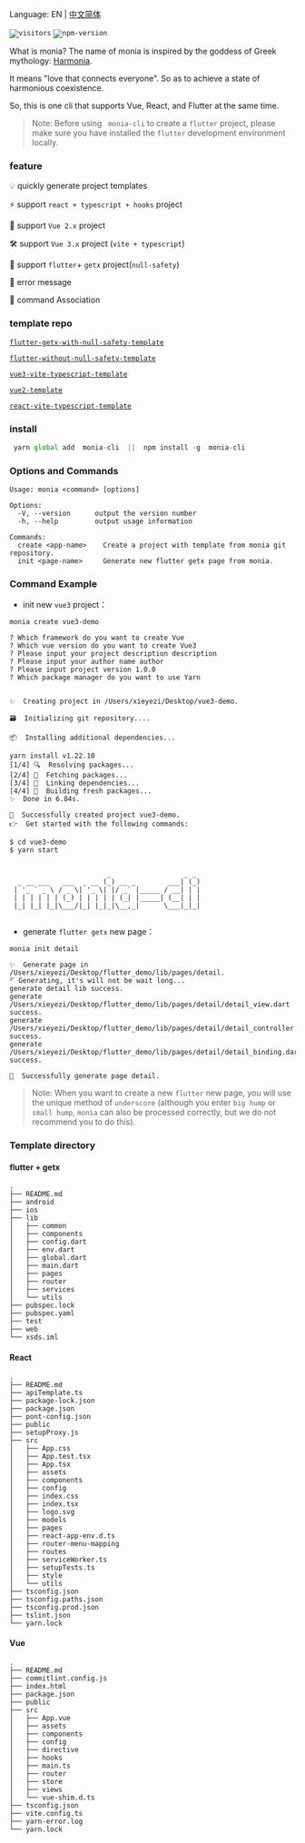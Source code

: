 
Language: EN | [中文简体](https://github.com/xieyezi/monia-cli)


<code>![visitors](https://visitor-badge.glitch.me/badge?page_id=xieyezi.monia-cli)</code>
<code>![npm-version](https://img.shields.io/npm/v/monia-cli)</code>


What is monia? The name of monia is inspired by the goddess of Greek mythology: [Harmonia](https://zh.wikipedia.org/wiki/%E5%93%88%E8%80%B3%E6%91%A9%E5%B0%BC%E4%BA%9E_(%E5%B8%8C%E8%87%98%E7%A5%9E%E8%A9%B1)). 

It means "love that connects everyone". So as to achieve a state of harmonious coexistence.

So, this is one cli that supports Vue, React, and Flutter at the same time.


>Note: Before using ` monia-cli` to create a `flutter` project, please make sure you have installed the `flutter` development environment locally.
### feature
  💡 quickly generate project templates   

  ⚡️  support `react + typescript + hooks` project

  🌈  support `Vue 2.x` project      

  🛠️  support `Vue 3.x` project (`vite + typescript`)        

  🔩 support `flutter`+ `getx` project(`null-safety`)        

  🌟 error message       
 
  🔗 command Association    



### template repo


<code>[flutter-getx-with-null-safety-template](https://github.com/xieyezi/flutter-getx-template)</code>

<code>[flutter-without-null-safety-template](https://github.com/xieyezi/flutter-template)</code>

<code>[vue3-vite-typescript-template](https://github.com/xieyezi/vue-vite-template)</code>

<code>[vue2-template](https://github.com/xieyezi/vue-template)</code>

<code>[react-vite-typescript-template](https://github.com/xieyezi/react-template)</code>


### install

 ```js
  yarn global add  monia-cli  ||  npm install -g  monia-cli
 ```

### Options and  Commands

```
Usage: monia <command> [options]

Options:
  -V, --version      output the version number
  -h, --help         output usage information

Commands:
  create <app-name>    Create a project with template from monia git repository.
  init <page-name>     Generate new flutter getx page from monia.
```

### Command Example

- init new `vue3` project：

```shell
monia create vue3-demo
```

```
? Which framework do you want to create Vue
? Which vue version do you want to create Vue3
? Please input your project description description
? Please input your author name author
? Please input project version 1.0.0
? Which package manager do you want to use Yarn


✨  Creating project in /Users/xieyezi/Desktop/vue3-demo.

🗃  Initializing git repository....

📦  Installing additional dependencies...

yarn install v1.22.10
[1/4] 🔍  Resolving packages...
[2/4] 🚚  Fetching packages...
[3/4] 🔗  Linking dependencies...
[4/4] 🔨  Building fresh packages...
✨  Done in 6.84s.

🎉  Successfully created project vue3-demo.
👉  Get started with the following commands:

$ cd vue3-demo
$ yarn start


                        _                  _ _ 
  _ __ ___   ___  _ __ (_) __ _        ___| (_)
 | '_ ` _ \ / _ \| '_ \| |/ _` |_____ / __| | |
 | | | | | | (_) | | | | | (_| |_____| (__| | |
 |_| |_| |_|\___/|_| |_|_|\__,_|      \___|_|_|
                                               

```

- generate `flutter getx` new page：

```shell
monia init detail
```

```
✨  Generate page in /Users/xieyezi/Desktop/flutter_demo/lib/pages/detail.
⠋ Generating, it's will not be wait long...
generate detail lib success.
generate /Users/xieyezi/Desktop/flutter_demo/lib/pages/detail/detail_view.dart success.
generate /Users/xieyezi/Desktop/flutter_demo/lib/pages/detail/detail_controller.dart success.
generate /Users/xieyezi/Desktop/flutter_demo/lib/pages/detail/detail_binding.dart success.

🎉  Successfully generate page detail.
```
> Note: When you want to create a new `flutter` new page, you will use the unique method of `underscore` (although you enter `big hump` or `small hump`, `monia` can also be processed correctly, but we do not recommend you to do this).



### Template directory

#### flutter + getx

```
.
├── README.md
├── android
├── ios
├── lib
│   ├── common
│   ├── components
│   ├── config.dart
│   ├── env.dart
│   ├── global.dart
│   ├── main.dart
│   ├── pages
│   ├── router
│   ├── services
│   └── utils
├── pubspec.lock
├── pubspec.yaml
├── test
├── web
└── xsds.iml

```
#### React
```
.
├── README.md
├── apiTemplate.ts
├── package-lock.json
├── package.json
├── pont-config.json
├── public
├── setupProxy.js
├── src
│   ├── App.css
│   ├── App.test.tsx
│   ├── App.tsx
│   ├── assets
│   ├── components
│   ├── config
│   ├── index.css
│   ├── index.tsx
│   ├── logo.svg
│   ├── models
│   ├── pages
│   ├── react-app-env.d.ts
│   ├── router-menu-mapping
│   ├── routes
│   ├── serviceWorker.ts
│   ├── setupTests.ts
│   ├── style
│   └── utils
├── tsconfig.json
├── tsconfig.paths.json
├── tsconfig.prod.json
├── tslint.json
└── yarn.lock
```

#### Vue 

```
.
├── README.md
├── commitlint.config.js
├── index.html
├── package.json
├── public
├── src
│   ├── App.vue
│   ├── assets
│   ├── components
│   ├── config
│   ├── directive
│   ├── hooks
│   ├── main.ts
│   ├── router
│   ├── store
│   ├── views
│   └── vue-shim.d.ts
├── tsconfig.json
├── vite.config.ts
├── yarn-error.log
└── yarn.lock

```